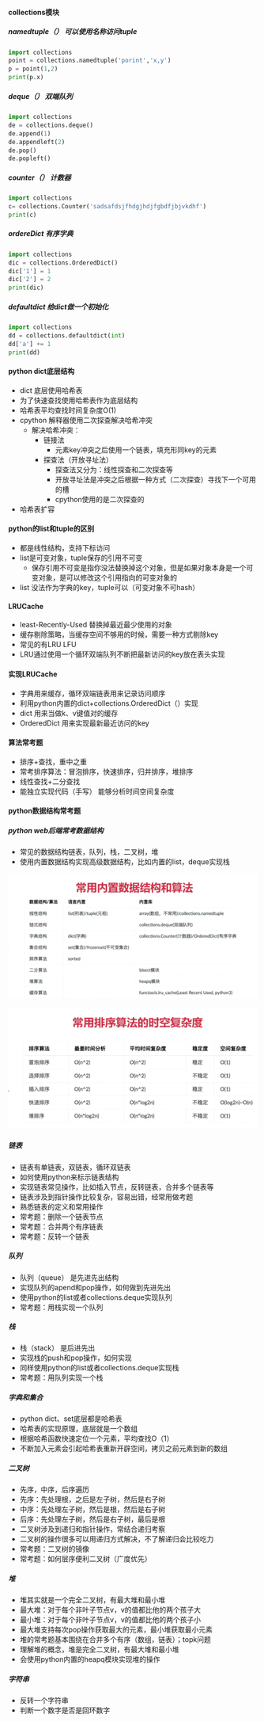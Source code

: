 #### collections模块

##### namedtuple（）   可以使用名称访问tuple

```python
import collections
point = collections.namedtuple('porint','x,y')
p = point(1,2)
print(p.x)
```

##### deque（）         双端队列

```python
import collections           
de = collections.deque()
de.append(1)
de.appendleft(2)
de.pop()
de.popleft()
```

##### counter（）       计数器

```python
import collections  
c= collections.Counter('sadsafdsjfhdgjhdjfgbdfjbjvkdhf')
print(c)
```

##### ordereDict         有序字典

```python
import collections 
dic = collections.OrderedDict()
dic['1'] = 1
dic['2'] = 2
print(dic)
```

##### defaultdict         给dict做一个初始化

```python
import collections 
dd = collections.defaultdict(int)
dd['a'] += 1
print(dd)
```

#### python dict底层结构

- dict 底层使用哈希表
- 为了快速查找使用哈希表作为底层结构
- 哈希表平均查找时间复杂度O(1)
- cpython 解释器使用二次探查解决哈希冲突
  - 解决哈希冲突：
    - 链接法
      - 元素key冲突之后使用一个链表，填充形同key的元素
    - 探查法（开放寻址法） 
      - 探查法又分为：线性探查和二次探查等
      - 开放寻址法是冲突之后根据一种方式（二次探查）寻找下一个可用的槽
      - cpython使用的是二次探查的
- 哈希表扩容

#### python的list和tuple的区别

- 都是线性结构，支持下标访问
- list是可变对象，tuple保存的引用不可变
  - 保存引用不可变是指你没法替换掉这个对象，但是如果对象本身是一个可变对象，是可以修改这个引用指向的可变对象的
- list 没法作为字典的key，tuple可以（可变对象不可hash）

#### LRUCache

- least-Recently-Used 替换掉最近最少使用的对象
-  缓存剔除策略，当缓存空间不够用的时候，需要一种方式剔除key
- 常见的有LRU LFU
- LRU通过使用一个循环双端队列不断把最新访问的key放在表头实现

#### 实现LRUCache

- 字典用来缓存，循环双端链表用来记录访问顺序
- 利用python内置的dict+collections.OrderedDict（）实现
- dict 用来当做k、v键值对的缓存
- OrderedDict 用来实现最新最近访问的key

#### 算法常考题

- 排序+查找，重中之重
-  常考排序算法：冒泡排序，快速排序，归并排序，堆排序
- 线性查找+二分查找
- 能独立实现代码（手写） 能够分析时间空间复杂度

#### python数据结构常考题

##### python web后端常考数据结构

- 常见的数据结构链表，队列，栈，二叉树，堆
- 使用内置数据结构实现高级数据结构，比如内置的list，deque实现栈

![](https://github.com/haoqihan/gallery/blob/master/python%E9%9D%A2%E8%AF%95/%E5%B8%B8%E8%A7%81%E7%9A%84%E6%95%B0%E6%8D%AE%E7%BB%93%E6%9E%84%E5%92%8C%E7%AE%97%E6%B3%95.png?raw=true)

![](https://github.com/haoqihan/gallery/blob/master/python%E9%9D%A2%E8%AF%95/%E7%AE%97%E6%B3%95%E7%9A%84%E6%97%B6%E7%A9%BA%E5%A4%8D%E6%9D%82%E5%BA%A6.png?raw=true)

##### 链表

-  链表有单链表，双链表，循环双链表
- 如何使用python来标示链表结构
- 实现链表常见操作，比如插入节点，反转链表，合并多个链表等
- 链表涉及到指针操作比较复杂，容易出错，经常用做考题
- 熟悉链表的定义和常用操作
- 常考题：删除一个链表节点
- 常考题：合并两个有序链表
- 常考题：反转一个链表

##### 队列

- 队列（queue） 是先进先出结构
- 实现队列的apend和pop操作，如何做到先进先出
- 使用python的list或者collections.deque实现队列
- 常考题：用栈实现一个队列

##### 栈

- 栈（stack） 是后进先出
- 实现栈的push和pop操作，如何实现
- 同样使用python的list或者collections.deque实现栈
- 常考题：用队列实现一个栈

##### 字典和集合

- python dict、set底层都是哈希表
- 哈希表的实现原理，底层就是一个数组
- 根据哈希函数快速定位一个元素，平均查找O（1）
- 不断加入元素会引起哈希表重新开辟空间，拷贝之前元素到新的数组

##### 二叉树

- 先序，中序，后序遍历
- 先序：先处理根，之后是左子树，然后是右子树
- 中序：先处理左子树，然后是根，然后是右子树
- 后序：先处理左子树，然后是右子树，最后是根
- 二叉树涉及到递归和指针操作，常结合递归考察
- 二叉树的操作很多可以用递归方式解决，不了解递归会比较吃力
- 常考题：二叉树的镜像
- 常考题：如何层序便利二叉树（广度优先）

##### 堆

- 堆其实就是一个完全二叉树，有最大堆和最小堆
- 最大堆：对于每个非叶子节点v，v的值都比他的两个孩子大
- 最小堆：对于每个非叶子节点v，v的值都比他的两个孩子小
- 最大堆支持每次pop操作获取最大的元素，最小堆获取最小元素
-  堆的常考题基本围绕在合并多个有序（数组，链表）；topk问题
- 理解堆的概念，堆是完全二叉树，有最大堆和最小堆
- 会使用python内置的heapq模块实现堆的操作

##### 字符串

- 反转一个字符串
- 判断一个数字是否是回环数字